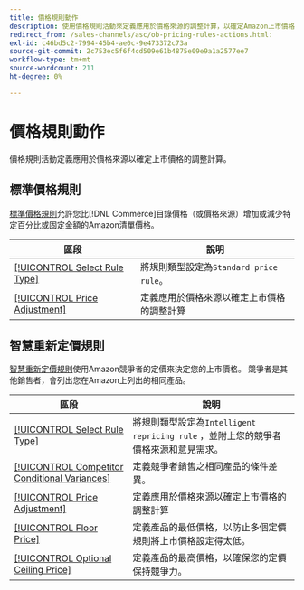 ```yaml
---
title: 價格規則動作
description: 使用價格規則活動來定義應用於價格來源的調整計算，以確定Amazon上市價格。
redirect_from: /sales-channels/asc/ob-pricing-rules-actions.html: 
exl-id: c46bd5c2-7994-45b4-ae0c-9e473372c73a
source-git-commit: 2c753ec5f6f4cd509e61b4875e09e9a1a2577ee7
workflow-type: tm+mt
source-wordcount: 211
ht-degree: 0%

---
```


# 價格規則動作

價格規則活動定義應用於價格來源以確定上市價格的調整計算。

## 標準價格規則

[標準價格規則](./standard-price-rules.md)允許您比[!DNL Commerce]目錄價格（或價格來源）增加或減少特定百分比或固定金額的Amazon清單價格。

| 區段 | 說明 |
|--- |--- |
| [[!UICONTROL Select Rule Type]](./standard-price-rules.md) | 將規則類型設定為`Standard price rule`。 |
| [[!UICONTROL Price Adjustment]](./standard-price-rules.md) | 定義應用於價格來源以確定上市價格的調整計算 |

## 智慧重新定價規則

[智慧重新定價規則](./intelligent-repricing-rules.md)使用Amazon競爭者的定價來決定您的上市價格。 競爭者是其他銷售者，會列出您在Amazon上列出的相同產品。

| 區段 | 說明 |
|--- |--- |
| [[!UICONTROL Select Rule Type]](./intelligent-repricing-rules.md) | 將規則類型設定為`Intelligent repricing rule` ，並附上您的競爭者價格來源和意見需求。 |
| [[!UICONTROL Competitor Conditional Variances]](./competitor-conditional-variances.md) | 定義競爭者銷售之相同產品的條件差異。 |
| [[!UICONTROL Price Adjustment]](./price-adjustment.md) | 定義應用於價格來源以確定上市價格的調整計算 |
| [[!UICONTROL Floor Price]](./floor-price.md) | 定義產品的最低價格，以防止多個定價規則將上市價格設定得太低。 |
| [[!UICONTROL Optional Ceiling Price]](./optional-ceiling-price.md) | 定義產品的最高價格，以確保您的定價保持競爭力。 |
